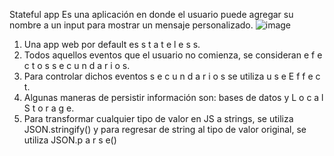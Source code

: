 Stateful app
Es una aplicación en donde el usuario puede agregar su nombre a un input para mostrar un mensaje personalizado.
![image](https://media4.giphy.com/media/IpeYSEZshTefe/giphy.gif?cid=ecf05e479mfevxv1xcx4yfi6ckjnp50in833y2zllifksaaq&rid=giphy.gif&ct=g)

1. Una app web por default es s t a t e l e s s. 
2. Todos aquellos eventos que el usuario no comienza, se consideran e f e c t o s s e c u n d a r i o s. 
3. Para controlar dichos eventos s e c u n d a r i o s se utiliza u s e E f f e c t.
4. Algunas maneras de persistir información son: bases de datos y L o c a l S t o r a g e. 
5. Para transformar cualquier tipo de valor en JS a strings, se utiliza JSON.stringify() y para regresar de string al tipo de valor original, se utiliza JSON.p a r s e()
